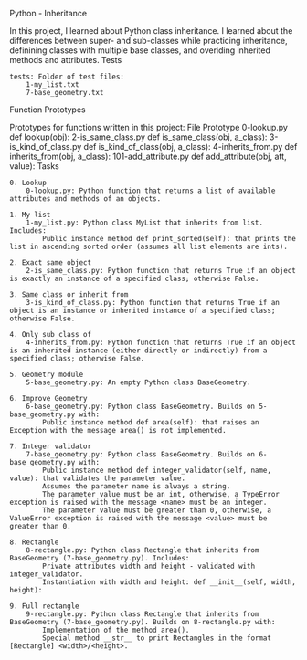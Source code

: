 Python - Inheritance

In this project, I learned about Python class inheritance. I learned about the differences between super- and sub-classes while practicing inheritance, definining classes with multiple base classes, and overiding inherited methods and attributes.
Tests 

    tests: Folder of test files:
        1-my_list.txt
        7-base_geometry.txt

Function Prototypes 

Prototypes for functions written in this project:
File 	Prototype
0-lookup.py 	def lookup(obj):
2-is_same_class.py 	def is_same_class(obj, a_class):
3-is_kind_of_class.py 	def is_kind_of_class(obj, a_class):
4-inherits_from.py 	def inherits_from(obj, a_class):
101-add_attribute.py 	def add_attribute(obj, att, value):
Tasks 

    0. Lookup
        0-lookup.py: Python function that returns a list of available attributes and methods of an objects.

    1. My list
        1-my_list.py: Python class MyList that inherits from list. Includes:
            Public instance method def print_sorted(self): that prints the list in ascending sorted order (assumes all list elements are ints).

    2. Exact same object
        2-is_same_class.py: Python function that returns True if an object is exactly an instance of a specified class; otherwise False.

    3. Same class or inherit from
        3-is_kind_of_class.py: Python function that returns True if an object is an instance or inherited instance of a specified class; otherwise False.

    4. Only sub class of
        4-inherits_from.py: Python function that returns True if an object is an inherited instance (either directly or indirectly) from a specified class; otherwise False.

    5. Geometry module
        5-base_geometry.py: An empty Python class BaseGeometry.

    6. Improve Geometry
        6-base_geometry.py: Python class BaseGeometry. Builds on 5-base_geometry.py with:
            Public instance method def area(self): that raises an Exception with the message area() is not implemented.

    7. Integer validator
        7-base_geometry.py: Python class BaseGeometry. Builds on 6-base_geometry.py with:
            Public instance method def integer_validator(self, name, value): that validates the parameter value.
            Assumes the parameter name is always a string.
            The parameter value must be an int, otherwise, a TypeError exception is raised with the message <name> must be an integer.
            The parameter value must be greater than 0, otherwise, a ValueError exception is raised with the message <value> must be greater than 0.

    8. Rectangle
        8-rectangle.py: Python class Rectangle that inherits from BaseGeometry (7-base_geometry.py). Includes:
            Private attributes width and height - validated with integer_validator.
            Instantiation with width and height: def __init__(self, width, height):

    9. Full rectangle
        9-rectangle.py: Python class Rectangle that inherits from BaseGeometry (7-base_geometry.py). Builds on 8-rectangle.py with:
            Implementation of the method area().
            Special method __str__ to print Rectangles in the format [Rectangle] <width>/<height>.

